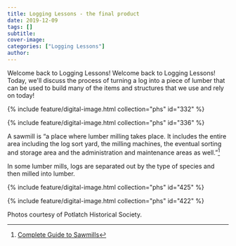 ```yaml
---
title: Logging Lessons - the final product
date: 2019-12-09
tags: []
subtitle: 
cover-image: 
categories: ["Logging Lessons"]
author: 
---
```


Welcome back to Logging Lessons! Welcome back to Logging Lessons! Today, we'll discuss the process of turning a log into a piece of lumber that can be used to build many of the items and structures that we use and rely on today!

{% include feature/digital-image.html collection="phs" id="332" %}

{% include feature/digital-image.html collection="phs" id="336" %}

A sawmill is “a place where lumber milling takes place. It includes the entire area including the log sort yard, the milling machines, the eventual sorting and storage area and the administration and maintenance areas as well.”[^1]

In some lumber mills, logs are separated out by the type of species and then milled into lumber.

{% include feature/digital-image.html collection="phs" id="425" %}

{% include feature/digital-image.html collection="phs" id="422" %}

Photos courtesy of Potlatch Historical Society.

[^1]: [Complete Guide to Sawmills](https://www.yorksaw.com/guide-to-sawmills/)

